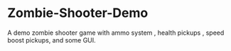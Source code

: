 # Zombie-Shooter-Demo
A demo zombie shooter game with ammo system , health pickups , speed boost pickups, and some GUI.
